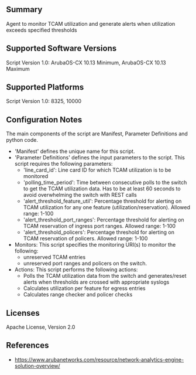 ## Summary

Agent to monitor TCAM utilization and generate alerts when utilization exceeds specified thresholds

## Supported Software Versions

Script Version 1.0: ArubaOS-CX 10.13 Minimum, ArubaOS-CX 10.13 Maximum

## Supported Platforms

Script Version 1.0: 8325, 10000

## Configuration Notes

The main components of the script are Manifest, Parameter Definitions and python code. 

- 'Manifest' defines the unique name for this script.
- 'Parameter Definitions' defines the input parameters to the script. This script requires the following parameters: 
    - 'line_card_id': Line card ID for which TCAM utilization is to be monitored
    - 'polling_time_period': Time between consecutive polls to the switch to get the TCAM utilization data. Has to be at least 60 seconds to avoid overwhelming the switch with REST calls
    - 'alert_threshold_feature_util': Percentage threshold for alerting on TCAM utilization for any one feature (utilization/reservation). Allowed range: 1-100
    - 'alert_threshold_port_ranges': Percentage threshold for alerting on TCAM reservation of ingress port ranges. Allowed range: 1-100
    - 'alert_threshold_policers': Percentage threshold for alerting on TCAM reservation of policers. Allowed range: 1-100
- Monitors: This script specifies the monitoring URI(s) to monitor the following: 
    - unreserved TCAM entries 
    - unreserved port ranges and policers on the switch.
- Actions: This script performs the following actions:
    - Polls the TCAM utilization data from the switch and generates/reset alerts when thresholds are crossed with appropriate syslogs
    - Calculates utilization per feature for egress entries
    - Calculates range checker and policer checks


## Licenses

Apache License, Version 2.0

## References

- https://www.arubanetworks.com/resource/network-analytics-engine-solution-overview/
